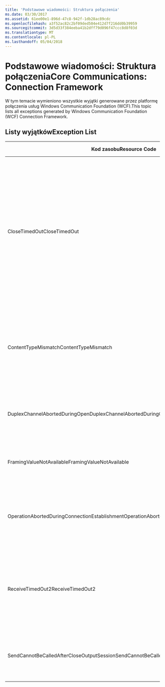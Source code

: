```yaml
---
title: 'Podstawowe wiadomości: Struktura połączenia'
ms.date: 03/30/2017
ms.assetid: 61ee00e1-896d-47c8-942f-1db28ac89cdc
ms.openlocfilehash: a3f52ac82c2bf09ded504e412d7f216dd0b39959
ms.sourcegitcommit: 3d5d33f384eeba41b2dff79d096f47ccc8d8f03d
ms.translationtype: MT
ms.contentlocale: pl-PL
ms.lasthandoff: 05/04/2018
---
```

# <a name="core-communications-connection-framework"></a><span data-ttu-id="ecc64-102">Podstawowe wiadomości: Struktura połączenia</span><span class="sxs-lookup"><span data-stu-id="ecc64-102">Core Communications: Connection Framework</span></span>
<span data-ttu-id="ecc64-103">W tym temacie wymieniono wszystkie wyjątki generowane przez platformę połączenia usług Windows Communication Foundation (WCF).</span><span class="sxs-lookup"><span data-stu-id="ecc64-103">This topic lists all exceptions generated by Windows Communication Foundation (WCF) Connection Framework.</span></span>  
  
## <a name="exception-list"></a><span data-ttu-id="ecc64-104">Listy wyjątków</span><span class="sxs-lookup"><span data-stu-id="ecc64-104">Exception List</span></span>  
  
|<span data-ttu-id="ecc64-105">Kod zasobu</span><span class="sxs-lookup"><span data-stu-id="ecc64-105">Resource Code</span></span>|<span data-ttu-id="ecc64-106">Ciąg zasobu</span><span class="sxs-lookup"><span data-stu-id="ecc64-106">Resource String</span></span>|  
|-------------------|---------------------|  
|<span data-ttu-id="ecc64-107">CloseTimedOut</span><span class="sxs-lookup"><span data-stu-id="ecc64-107">CloseTimedOut</span></span>|<span data-ttu-id="ecc64-108">Close — metoda, przekroczono limit czasu po upływie określonego czasu.</span><span class="sxs-lookup"><span data-stu-id="ecc64-108">The Close method timed out after the specified time.</span></span> <span data-ttu-id="ecc64-109">Zwiększ wartość limitu czasu przekazywaną w wywołaniu Close lub wartość CloseTimeout w obiekcie w powiązaniu.</span><span class="sxs-lookup"><span data-stu-id="ecc64-109">Increase the timeout value that is passed to the call to Close or increase the CloseTimeout value on the binding.</span></span> <span data-ttu-id="ecc64-110">Czas przydzielony na tę operację mógł stanowi część większego limitu czasu.</span><span class="sxs-lookup"><span data-stu-id="ecc64-110">The time allotted to this operation may have been a portion of a longer timeout.</span></span>|  
|<span data-ttu-id="ecc64-111">ContentTypeMismatch</span><span class="sxs-lookup"><span data-stu-id="ecc64-111">ContentTypeMismatch</span></span>|<span data-ttu-id="ecc64-112">Określony typ zawartości został wysłany do usługi, która oczekiwała określony.</span><span class="sxs-lookup"><span data-stu-id="ecc64-112">The specified content type was sent to a service that was expecting the specified.</span></span> <span data-ttu-id="ecc64-113">Powiązania klienta i usługi mogą być niezgodne.</span><span class="sxs-lookup"><span data-stu-id="ecc64-113">The client and service bindings may be mismatched.</span></span>|  
|<span data-ttu-id="ecc64-114">DuplexChannelAbortedDuringOpen</span><span class="sxs-lookup"><span data-stu-id="ecc64-114">DuplexChannelAbortedDuringOpen</span></span>|<span data-ttu-id="ecc64-115">Kanał dupleksowy do określonego została zakończona podczas procesu otwierania.</span><span class="sxs-lookup"><span data-stu-id="ecc64-115">The duplex channel to the specified terminated during the Open process.</span></span>|  
|<span data-ttu-id="ecc64-116">FramingValueNotAvailable</span><span class="sxs-lookup"><span data-stu-id="ecc64-116">FramingValueNotAvailable</span></span>|<span data-ttu-id="ecc64-117">Wartość nie jest dostępny, ponieważ nie jest całkowicie zdekodować.</span><span class="sxs-lookup"><span data-stu-id="ecc64-117">The value cannot be accessed because it is not fully decoded.</span></span>|  
|<span data-ttu-id="ecc64-118">OperationAbortedDuringConnectionEstablishment</span><span class="sxs-lookup"><span data-stu-id="ecc64-118">OperationAbortedDuringConnectionEstablishment</span></span>|<span data-ttu-id="ecc64-119">Operacja została zakończona podczas nawiązywania połączenia z określonym.</span><span class="sxs-lookup"><span data-stu-id="ecc64-119">The operation was terminated while establishing a connection to the specified.</span></span>|  
|<span data-ttu-id="ecc64-120">ReceiveTimedOut2</span><span class="sxs-lookup"><span data-stu-id="ecc64-120">ReceiveTimedOut2</span></span>|<span data-ttu-id="ecc64-121">Operacja odbioru został przekroczony po określonym czasie.</span><span class="sxs-lookup"><span data-stu-id="ecc64-121">The receive operation has timed out after the specified time.</span></span> <span data-ttu-id="ecc64-122">Czas przydzielony na tę operację mógł stanowi część większego limitu czasu.</span><span class="sxs-lookup"><span data-stu-id="ecc64-122">The time allotted to this operation may have been a portion of a longer timeout.</span></span>|  
|<span data-ttu-id="ecc64-123">SendCannotBeCalledAfterCloseOutputSession</span><span class="sxs-lookup"><span data-stu-id="ecc64-123">SendCannotBeCalledAfterCloseOutputSession</span></span>|<span data-ttu-id="ecc64-124">Nie można wysłać wiadomości kanałem po wywołaniu CloseOutputSession.</span><span class="sxs-lookup"><span data-stu-id="ecc64-124">You cannot send messages on a channel after CloseOutputSession has been called.</span></span>|
